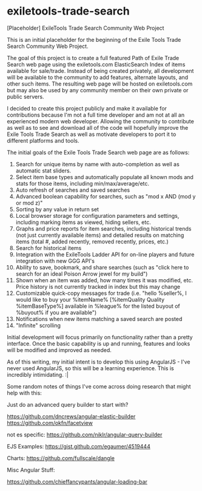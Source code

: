 # exiletools-trade-search
[Placeholder] ExileTools Trade Search Community Web Project

This is an initial placeholder for the beginning of the Exile Tools Trade Search Community Web Project.

The goal of this project is to create a full featured Path of Exile Trade Search web page using the exiletools.com ElasticSearch Index of items available for sale/trade. Instead of being created privately, all development will be available to the community to add features, alternate layouts, and other such items. The resulting web page will be hosted on exiletools.com but may also be used by any community member on their own private or public servers. 

I decided to create this project publicly and make it available for contributions because I'm not a full time developer and am not at all an experienced modern web developer. Allowing the community to contribute as well as to see and download all of the code will hopefully improve the Exile Tools Trade Search as well as motivate developers to port it to different platforms and tools.

The initial goals of the Exile Tools Trade Search web page are as follows:

1. Search for unique items by name with auto-completion as well as automatic stat sliders.
2. Select item base types and automatically populate all known mods and stats for those items, including min/max/average/etc.
3. Auto refresh of searches and saved searches
4. Advanced boolean capability for searches, such as "mod x AND (mod y or mod z)"
5. Sorting by any value in return set
6. Local browser storage for configuration parameters and settings, including marking items as viewed, hiding sellers, etc.
7. Graphs and price reports for item searches, including historical trends (not just currently available items) and detailed results on matching items (total #, added recently, removed recently, prices, etc.)
8. Search for historical items
9. Integration with the ExileTools Ladder API for on-line players and future integration with new GGG API's
10. Ability to save, bookmark, and share searches (such as "click here to search for an ideal Poison Arrow jewel for my build")
11. Shown when an item was added, how many times it was modified, etc. Price history is not currently tracked in index but this may change
12. Customizable quick-copy messages for trade (i.e. "hello %seller%, I would like to buy your %itemName% [%itemQuality Quality %itemBaseType%] available in %league% for the listed buyout of %buyout% if you are available")
13. Notifications when new items matching a saved search are posted 
14. "Infinite" scrolling

Initial development will focus primarily on functionality rather than a pretty interface. Once the basic capability is up and running, features and looks will be modified and improved as needed.

As of this writing, my initial intent is to develop this using AngularJS - I've never used AngularJS, so this will be a learning experience. This is incredibly intimidating. :|

Some random notes of things I've come across doing research that might help with this:

Just do an advanced query builder to start with?

https://github.com/dncrews/angular-elastic-builder
https://github.com/okfn/facetview

not es specific: https://github.com/niklr/angular-query-builder


EJS Examples:
https://gist.github.com/egaumer/4519444

Charts:
https://github.com/fullscale/dangle

Misc Angular Stuff:

https://github.com/chieffancypants/angular-loading-bar
